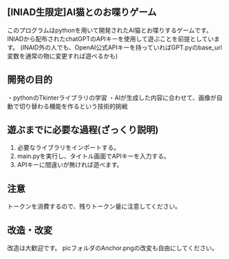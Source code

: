 ## [INIAD生限定]AI猫とのお喋りゲーム
このプログラムはpythonを用いて開発されたAI猫とお喋りするゲームです。
INIADから配布されたchatGPTのAPIキーを使用して遊ぶことを前提としています。
(INAID外の人でも、OpenAI公式APIキーを持っていればGPT.pyのbase_url変数を通常の物に変更すれば遊べるかも)

## 開発の目的
・pythonのTkinterライブラリの学習
・AIが生成した内容に合わせて、画像が自動で切り替わる機能を作るという技術的挑戦

## 遊ぶまでに必要な過程(ざっくり説明)
1. 必要なライブラリをインポートする。
2. main.pyを実行し、タイトル画面でAPIキーを入力する。
3. APIキーに間違いが無ければ遊べます。

## 注意
トークンを消費するので、残りトークン量に注意してください。

## 改造・改変
改造は大歓迎です。
picフォルダのAnchor.pngの改変も自由にしてください。
